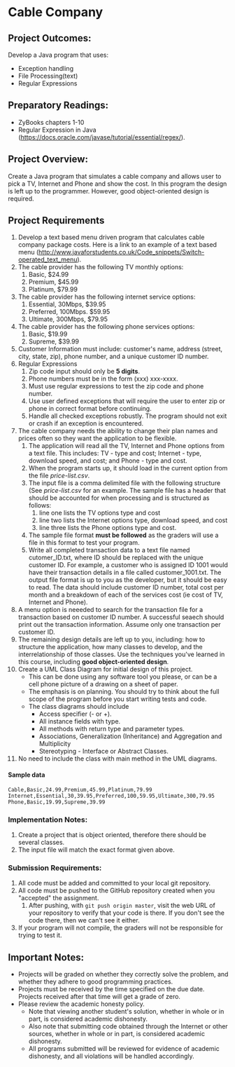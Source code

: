 # Cable Company

## Project Outcomes:
Develop a Java program that uses:
- Exception handling
- File Processing(text)
- Regular Expressions

## Preparatory Readings:
- ZyBooks chapters 1-10
- Regular Expression in Java (https://docs.oracle.com/javase/tutorial/essential/regex/).

## Project Overview:
Create a Java program that simulates a cable company and allows user to pick a TV, Internet and Phone and show the cost.
In this program the design is left up to the programmer.
However, good object-oriented design is required.

## Project Requirements
1. Develop a text based menu driven program that calculates cable company package costs.
Here is a link to an example of a text based menu (http://www.javaforstudents.co.uk/Code_snippets/Switch-operated_text_menu).
1. The cable provider has the following TV monthly options:
	1. Basic, $24.99
	1. Premium, $45.99
	1. Platinum, $79.99
1. The cable provider has the following internet service options:
	1. Essential, 30Mbps, $39.95
	1. Preferred, 100Mbps.  $59.95
	1. Ultimate, 300Mbps, $79.95
2. The cable provider has the following phone services options:
	1. Basic, $19.99
	1. Supreme, $39.99
1. Customer Information must include: customer's name, address (street, city, state, zip), phone number, and a unique customer ID number.
1. Regular Expressions
	1. Zip code input should only be **5 digits**.
	1. Phone numbers must be in the form (xxx) xxx-xxxx.
	1. Must use regular expressions to test the zip code and phone number.
	1. Use user defined exceptions that will require the user to enter zip or phone in correct format before continuing.
	1. Handle all checked exceptions robustly.
	The program should not exit or crash if an exception is encountered.
1. The cable company needs the ability to change their plan names and prices often so they want the application to be flexible.
	1. The application will read all the TV, Internet and Phone options from a text file.
	This includes: TV - type and cost; Internet - type, download speed, and cost; and Phone - type and cost.
	1. When the program starts up, it should load in the current option from the file _price-list.csv_.
	1. The input file is a comma delimited file with the following structure (See _price-list.csv_ for an example.
	The sample file has a header that should be accounted for when processing and is structured as follows:
		1. line one lists the TV options type and cost
		1. line two lists the Internet options type, download speed, and cost
		1. line three lists the Phone options type and cost.
	1. The sample file format **must be followed** as the graders will use a file in this format to test your program.
	1. Write all completed transaction data to a text file named cutomer_ID.txt, where ID should be replaced with the unique customer ID.
	For example, a customer who is assigned ID 1001 would have their transaction details in a file called customer_1001.txt.
	The output file format is up to you as the developer, but it should be easy to read.
	The data should include customer ID number, total cost per month and a breakdown of each of the services cost (ie cost of TV, Internet and Phone).
6. A menu option is neeeded to search for the transaction file for a transaction based on customer ID number.
A successful seaech should print out the transaction information.
Assume only one transaction per customer ID.
7. The remaining design details are left up to you, including: how to structure the application, how many classes to develop, and the interrelationship of those classes.
Use the techniques you've learned in this course, including **good object-oriented design**.
8. Create a UML Class Diagram for initial design of this project.
    - This can be done using any software tool you please, or can be a cell phone picture of a drawing on a sheet of paper.
    - The emphasis is on planning. You should try to think about the full scope of the program before you start writing tests and code.
    - The class diagrams should include
      - Access specifier (- or +).
      - All instance fields with type.
      - All methods with return type and parameter types.
      - Associations, Generalization (Inheritance) and Aggregation and Multiplicity
      - Stereotyping - Interface or Abstract Classes.
  4. No need to include the class with main method in the UML diagrams.

#### Sample data
```
Cable,Basic,24.99,Premium,45.99,Platinum,79.99
Internet,Essential,30,39.95,Preferred,100,59.95,Ultimate,300,79.95
Phone,Basic,19.99,Supreme,39.99
```

### Implementation Notes:
1. Create a project that is object oriented, therefore there should be several classes.
1. The input file will match the exact format given above.

### Submission Requirements:
1. All code must be added and committed to your local git repository.
1. All code must be pushed to the GitHub repository created when you "accepted" the assignment.
	1. After pushing, with `git push origin master`, visit the web URL of your repository to verify that your code is there.
	If you don't see the code there, then we can't see it either.
1. If your program will not compile, the graders will not be responsible for trying to test it.

## Important Notes:
* Projects will be graded on whether they correctly solve the problem, and whether they adhere to good programming practices.
* Projects must be received by the time specified on the due date. Projects received after that time will get a grade of zero.
* Please review the academic honesty policy.
	* Note that viewing another student's solution, whether in whole or in part, is considered academic dishonesty.
	* Also note that submitting code obtained through the Internet or other sources, whether in whole or in part, is considered academic dishonesty.
	* All programs submitted will be reviewed for evidence of academic dishonesty, and all violations will be handled accordingly.
